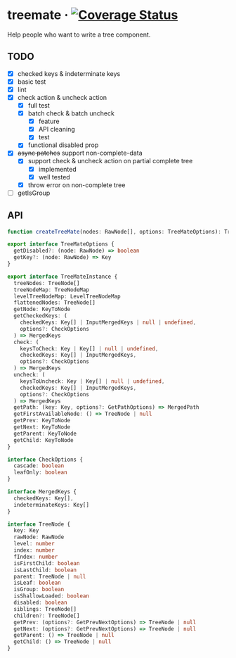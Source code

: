 # treemate · [![Coverage Status](https://coveralls.io/repos/github/07akioni/treemate/badge.svg)](https://coveralls.io/github/07akioni/treemate)

Help people who want to write a tree component.

## TODO
- [x] checked keys & indeterminate keys
- [x] basic test
- [x] lint
- [x] check action & uncheck action
  - [x] full test
  - [x] batch check & batch uncheck
    - [x] feature
    - [x] API cleaning
    - [x] test
  - [x] functional disabled prop
- [x] <del>async patches</del> support non-complete-data
  - [x] support check & uncheck action on partial complete tree
    - [x] implemented
    - [x] well tested
  - [x] throw error on non-complete tree
- [ ] getIsGroup

## API
```ts
function createTreeMate(nodes: RawNode[], options: TreeMateOptions): TreeMate

export interface TreeMateOptions {
  getDisabled?: (node: RawNode) => boolean
  getKey?: (node: RawNode) => Key
}

export interface TreeMateInstance {
  treeNodes: TreeNode[]
  treeNodeMap: TreeNodeMap
  levelTreeNodeMap: LevelTreeNodeMap
  flattenedNodes: TreeNode[]
  getNode: KeyToNode
  getCheckedKeys: (
    checkedKeys: Key[] | InputMergedKeys | null | undefined,
    options?: CheckOptions
  ) => MergedKeys
  check: (
    keysToCheck: Key | Key[] | null | undefined,
    checkedKeys: Key[] | InputMergedKeys,
    options?: CheckOptions
  ) => MergedKeys
  uncheck: (
    keysToUncheck: Key | Key[] | null | undefined,
    checkedKeys: Key[] | InputMergedKeys,
    options?: CheckOptions
  ) => MergedKeys
  getPath: (key: Key, options?: GetPathOptions) => MergedPath
  getFirstAvailableNode: () => TreeNode | null
  getPrev: KeyToNode
  getNext: KeyToNode
  getParent: KeyToNode
  getChild: KeyToNode
}

interface CheckOptions {
  cascade: boolean
  leafOnly: boolean
}

interface MergedKeys {
  checkedKeys: Key[],
  indeterminateKeys: Key[]
}

interface TreeNode {
  key: Key
  rawNode: RawNode
  level: number
  index: number
  fIndex: number
  isFirstChild: boolean
  isLastChild: boolean
  parent: TreeNode | null
  isLeaf: boolean
  isGroup: boolean
  isShallowLoaded: boolean
  disabled: boolean
  siblings: TreeNode[]
  children?: TreeNode[]
  getPrev: (options?: GetPrevNextOptions) => TreeNode | null
  getNext: (options?: GetPrevNextOptions) => TreeNode | null
  getParent: () => TreeNode | null
  getChild: () => TreeNode | null
}
```